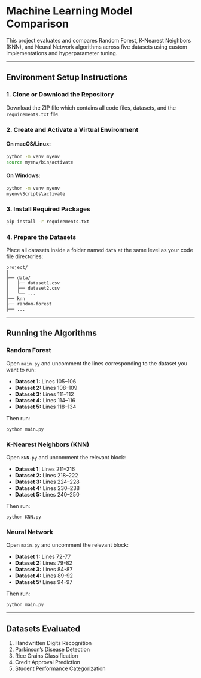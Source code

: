 # Machine Learning Model Comparison

This project evaluates and compares Random Forest, K-Nearest Neighbors (KNN), and Neural Network algorithms across five datasets using custom implementations and hyperparameter tuning.

---

## Environment Setup Instructions

### 1. Clone or Download the Repository
Download the ZIP file which contains all code files, datasets, and the `requirements.txt` file.

### 2. Create and Activate a Virtual Environment

#### On macOS/Linux:
```bash
python -m venv myenv
source myenv/bin/activate
```

#### On Windows:
```bash
python -m venv myenv
myenv\Scripts\activate
```

### 3. Install Required Packages
```bash
pip install -r requirements.txt
```

### 4. Prepare the Datasets
Place all datasets inside a folder named `data` at the same level as your code file directories:

```
project/
│
├── data/
│   ├── dataset1.csv
│   ├── dataset2.csv
│   └── ...
├── knn
├── random-forest
├── ...
```

---

## Running the Algorithms

### Random Forest
Open `main.py` and uncomment the lines corresponding to the dataset you want to run:

- **Dataset 1:** Lines 105–106  
- **Dataset 2:** Lines 108–109  
- **Dataset 3:** Lines 111–112  
- **Dataset 4:** Lines 114–116  
- **Dataset 5:** Lines 118–134  

Then run:
```
python main.py
```

### K-Nearest Neighbors (KNN)
Open `KNN.py` and uncomment the relevant block:

- **Dataset 1:** Lines 211–216  
- **Dataset 2:** Lines 218–222  
- **Dataset 3:** Lines 224–228  
- **Dataset 4:** Lines 230–238  
- **Dataset 5:** Lines 240–250  

Then run:
```
python KNN.py
```

### Neural Network

Open `main.py` and uncomment the relevant block:

- **Dataset 1:** Lines 72-77  
- **Dataset 2:** Lines 79-82 
- **Dataset 3:** Lines 84-87  
- **Dataset 4:** Lines 89-92 
- **Dataset 5:** Lines 94-97 

Then run:
```
python main.py
```


---

## Datasets Evaluated

1. Handwritten Digits Recognition  
2. Parkinson’s Disease Detection  
3. Rice Grains Classification  
4. Credit Approval Prediction  
5. Student Performance Categorization

